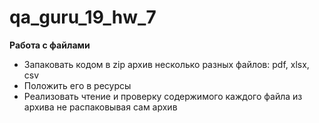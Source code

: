 # qa_guru_19_hw_7

**Работа с файлами**

* Запаковать кодом в zip архив несколько разных файлов: pdf, xlsx, csv
* Положить его в ресурсы
* Реализовать чтение и проверку содержимого каждого файла из архива не распаковывая сам архив
